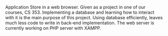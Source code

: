 Application Store in a web browser. Given as a project in one of our courses, CS 353. Implementing a database and learning how to interact with it is the main purpose of this project. Using database efficiently, leaves much less code to write in back-end implementation. The web server is currently working on PHP server with XAMPP.
